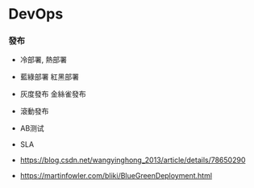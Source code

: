 # DevOps

### 發布
* 冷部署, 熱部署
* 藍綠部署 紅黑部署
* 灰度發布 金絲雀發布
* 滾動發布

* AB测试
* SLA

* https://blog.csdn.net/wangyinghong_2013/article/details/78650290
* https://martinfowler.com/bliki/BlueGreenDeployment.html